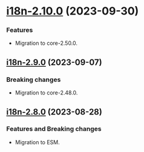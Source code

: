 <a name="i18n-2.10.0"></a>
# [i18n-2.10.0](https://github.com/ditsmod/ditsmod/releases/tag/i18n-2.10.0) (2023-09-30)

### Features

- Migration to core-2.50.0.

<a name="i18n-2.9.0"></a>
## [i18n-2.9.0](https://github.com/ditsmod/ditsmod/releases/tag/i18n-2.9.0) (2023-09-07)

### Breaking changes

- Migration to core-2.48.0.

<a name="i18n-2.8.0"></a>
## [i18n-2.8.0](https://github.com/ditsmod/ditsmod/releases/tag/i18n-2.8.0) (2023-08-28)

### Features and Breaking changes

- Migration to ESM.
